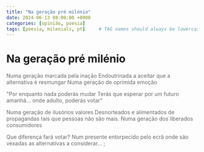```yaml
---
title: "Na geração pré milénio"
date: 2024-06-13 08:00:00 +0000
categories: [opinião, poesia]
tags: [poesia, milenials, pt]     # TAG names should always be lowercase
---
```



# Na geração pré milénio
<span style="color:DimGrey">
Numa geração marcada pela inação
Endoutrinada a aceitar
que a alternativa é resmungar
Numa geração de oprimida emoção

"Por enquanto nada poderás mudar
Terás que esperar por um futuro amanhã...
onde adulto, poderás votar"

Numa geração de ilusórios valores Desnorteados e alimentados de propagandas tais
que pessoas não são mais.
Numa geração dos liberados consumidores

Que diferença fará votar?
Num presente entorpecido pelo ecrã
onde  são vexadas as alternativas a considerar...
</span>;
